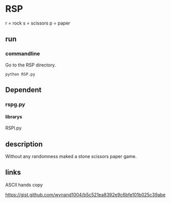 # RSP
r = rock
s = scissors
p = paper
## run
### commandline
Go to the RSP directory.
```
python RSP.py
```
## Dependent
### rspg.py
#### librarys
RSPl.py
## description
Without any randomness maked a stone scissors paper game.
## links
<p>ASCII hands copy<p>
<a href="https://gist.github.com/wynand1004/b5c521ea8392e9c6bfe101b025c39abe">https://gist.github.com/wynand1004/b5c521ea8392e9c6bfe101b025c39abe</a>
